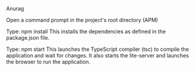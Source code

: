 Anurag


Open a command prompt in the project's root directory (APM)

Type: npm install This installs the dependencies as defined in the package.json file.

Type: npm start This launches the TypeScript compiler (tsc) to compile the application and wait for changes. It also starts the lite-server and launches the browser to run the application.
